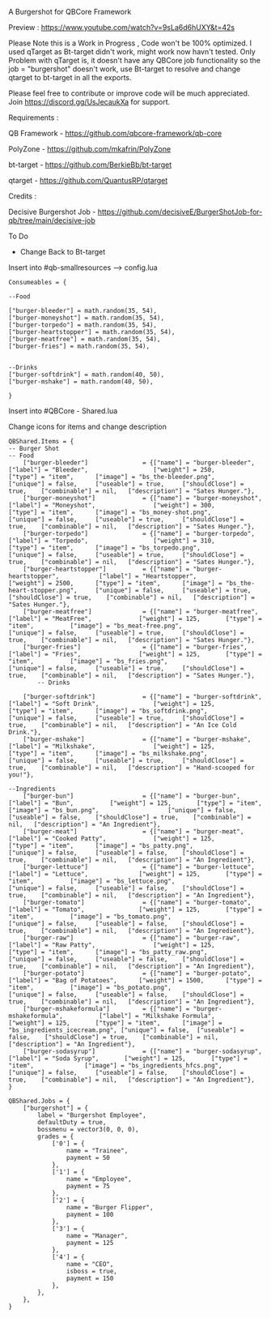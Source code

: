 A Burgershot for QBCore Framework

Preview : https://www.youtube.com/watch?v=9sLa6d6hUXY&t=42s

Please Note this is a Work in Progress , Code won't be 100% optimized. 
I used qTarget as Bt-target didn't work, might work now havn't tested.
Only Problem with qTarget is, it doesn't have any QBCore job functionality so the job = "burgershot" 
doesn't work, use Bt-target to resolve and change qtarget to bt-target in all the exports.




Please feel free to contribute or improve code will be much appreciated.
Join https://discord.gg/UsJecaukXa for support.



Requirements :

QB Framework - https://github.com/qbcore-framework/qb-core

PolyZone - https://github.com/mkafrin/PolyZone

bt-target - https://github.com/BerkieBb/bt-target

qtarget - https://github.com/QuantusRP/qtarget


Credits : 

Decisive Burgershot Job  - https://github.com/decisiveE/BurgerShotJob-for-qb/tree/main/decisive-job


To Do 
- Change Back to Bt-target


Insert into #qb-smallresources --> config.lua
```
Consumeables = {

--Food 

["burger-bleeder"] = math.random(35, 54),
["burger-moneyshot"] = math.random(35, 54),
["burger-torpedo"] = math.random(35, 54),
["burger-heartstopper"] = math.random(35, 54),
["burger-meatfree"] = math.random(35, 54),
["burger-fries"] = math.random(35, 54),


--Drinks
["burger-softdrink"] = math.random(40, 50),
["burger-mshake"] = math.random(40, 50),

} 
```

Insert into #QBCore - Shared.lua

Change icons for items and change description
```
QBShared.Items = {
-- Burger Shot
-- Food
	["burger-bleeder"] 				 = {["name"] = "burger-bleeder", 			 	["label"] = "Bleeder", 					["weight"] = 250, 		["type"] = "item", 		["image"] = "bs_the-bleeder.png", 			["unique"] = false, 	["useable"] = true, 	["shouldClose"] = true,    ["combinable"] = nil,   ["description"] = "Sates Hunger."},
	["burger-moneyshot"] 			 = {["name"] = "burger-moneyshot", 			 	["label"] = "Moneyshot", 				["weight"] = 300, 		["type"] = "item", 		["image"] = "bs_money-shot.png", 			["unique"] = false, 	["useable"] = true, 	["shouldClose"] = true,    ["combinable"] = nil,   ["description"] = "Sates Hunger."},
	["burger-torpedo"] 				 = {["name"] = "burger-torpedo", 			 	["label"] = "Torpedo", 					["weight"] = 310, 		["type"] = "item", 		["image"] = "bs_torpedo.png", 				["unique"] = false, 	["useable"] = true, 	["shouldClose"] = true,    ["combinable"] = nil,   ["description"] = "Sates Hunger."},
	["burger-heartstopper"] 		 = {["name"] = "burger-heartstopper", 			["label"] = "Heartstopper", 			["weight"] = 2500, 		["type"] = "item", 		["image"] = "bs_the-heart-stopper.png", 	["unique"] = false, 	["useable"] = true, 	["shouldClose"] = true,    ["combinable"] = nil,   ["description"] = "Sates Hunger."},
	["burger-meatfree"] 		 	 = {["name"] = "burger-meatfree", 				["label"] = "MeatFree", 			["weight"] = 125, 		["type"] = "item", 			["image"] = "bs_meat-free.png", 			["unique"] = false, 	["useable"] = true, 	["shouldClose"] = true,    ["combinable"] = nil,   ["description"] = "Sates Hunger."},
	["burger-fries"] 				 = {["name"] = "burger-fries", 			 	  	["label"] = "Fries", 				["weight"] = 125, 		["type"] = "item", 			["image"] = "bs_fries.png", 				["unique"] = false, 	["useable"] = true, 	["shouldClose"] = true,    ["combinable"] = nil,   ["description"] = "Sates Hunger."},
		-- Drinks
	
	["burger-softdrink"] 			 = {["name"] = "burger-softdrink", 				["label"] = "Soft Drink", 				["weight"] = 125, 		["type"] = "item", 		["image"] = "bs_softdrink.png", 		["unique"] = false, 	["useable"] = true, 	["shouldClose"] = true,    ["combinable"] = nil,   ["description"] = "An Ice Cold Drink."},
	["burger-mshake"] 			     = {["name"] = "burger-mshake", 				["label"] = "Milkshake", 				["weight"] = 125, 		["type"] = "item", 		["image"] = "bs_milkshake.png", 		["unique"] = false, 	["useable"] = true, 	["shouldClose"] = true,    ["combinable"] = nil,   ["description"] = "Hand-scooped for you!"},
	
--Ingredients
	["burger-bun"] 				 	 = {["name"] = "burger-bun", 			 	  	["label"] = "Bun", 			["weight"] = 125, 		["type"] = "item", 					["image"] = "bs_bun.png", 		    		["unique"] = false, 	["useable"] = false, 	["shouldClose"] = true,    ["combinable"] = nil,   ["description"] = "An Ingredient"},
	["burger-meat"] 				 = {["name"] = "burger-meat", 			 	  	["label"] = "Cooked Patty", 			["weight"] = 125, 		["type"] = "item", 		["image"] = "bs_patty.png", 		    	["unique"] = false, 	["useable"] = false, 	["shouldClose"] = true,    ["combinable"] = nil,   ["description"] = "An Ingredient"},
	["burger-lettuce"] 				 = {["name"] = "burger-lettuce", 			 	["label"] = "Lettuce", 				["weight"] = 125, 		["type"] = "item", 			["image"] = "bs_lettuce.png", 	    		["unique"] = false, 	["useable"] = false, 	["shouldClose"] = true,    ["combinable"] = nil,   ["description"] = "An Ingredient"},
	["burger-tomato"] 				 = {["name"] = "burger-tomato", 			 	["label"] = "Tomato", 				["weight"] = 125, 		["type"] = "item", 			["image"] = "bs_tomato.png", 	    		["unique"] = false, 	["useable"] = false, 	["shouldClose"] = true,    ["combinable"] = nil,   ["description"] = "An Ingredient"},
	["burger-raw"] 				 	 = {["name"] = "burger-raw", 			 		["label"] = "Raw Patty", 				["weight"] = 125, 		["type"] = "item", 		["image"] = "bs_patty_raw.png", 	        ["unique"] = false, 	["useable"] = false, 	["shouldClose"] = true,    ["combinable"] = nil,   ["description"] = "An Ingredient"},
	["burger-potato"] 				 = {["name"] = "burger-potato", 			 	["label"] = "Bag of Potatoes", 		["weight"] = 1500, 		["type"] = "item", 			["image"] = "bs_potato.png", 	    		["unique"] = false, 	["useable"] = false, 	["shouldClose"] = true,    ["combinable"] = nil,   ["description"] = "An Ingredient"},
	["burger-mshakeformula"] 		 = {["name"] = "burger-mshakeformula", 			["label"] = "Milkshake Formula", 		["weight"] = 125, 		["type"] = "item", 		["image"] = "bs_ingredients_icecream.png", ["unique"] = false, 	["useable"] = false, 	["shouldClose"] = true,    ["combinable"] = nil,   ["description"] = "An Ingredient"},
	["burger-sodasyrup"] 		 	 = {["name"] = "burger-sodasyrup", 				["label"] = "Soda Syrup", 		["weight"] = 125, 		["type"] = "item", 				["image"] = "bs_ingredients_hfcs.png", 	["unique"] = false, 	["useable"] = false, 	["shouldClose"] = true,    ["combinable"] = nil,   ["description"] = "An Ingredient"},
}

```

```
QBShared.Jobs = {
    ["burgershot"] = {
		label = "Burgershot Employee",
		defaultDuty = true,
		bossmenu = vector3(0, 0, 0),
		grades = {
            ['0'] = {
                name = "Trainee",
                payment = 50
            },
			['1'] = {
                name = "Employee",
                payment = 75
            },
			['2'] = {
                name = "Burger Flipper",
                payment = 100
            },
			['3'] = {
                name = "Manager",
                payment = 125
            },
			['4'] = {
                name = "CEO",
				isboss = true,
                payment = 150
            },
        },
	},
}		
```



